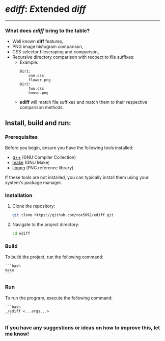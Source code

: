 # *ediff*: *E*xtended *diff*

---
### What does *ediff* bring to the table?
- Well known **diff** features,
- PNG image histogram comparison,
- CSS selector filescraping and comparison,
- Recursive directory comparison with recpect to file suffixes:
    - Example:
        ```
        Dir1:
            one.css
            flower.png
        Dir2:
            two.css
            house.png
        ```
    - **ediff** will match file suffixes and match them to their respective comparison methods.

## Install, build and run:

### Prerequisites
Before you begin, ensure you have the following tools installed:

- [g++](https://gcc.gnu.org/) (GNU Compiler Collection)
- [make](https://www.gnu.org/software/make/) (GNU Make)
- [libpng](http://www.libpng.org/pub/png/libpng.html) (PNG reference library)

If these tools are not installed, you can typically install them using your system's package manager.

### Installation
1. Clone the repository:

    ```bash
    git clone https://github.com/nox5692/ediff.git
    ```

2. Navigate to the project directory:

    ```bash
    cd ediff
    ```

### Build
To build the project, run the following command:

    ```bash
    make
    ```

### Run
To run the program, execute the following command:

    ```bash
    ./ediff <...args...>
    ```

### If you have any suggestions or ideas on how to improve this, let me know!

